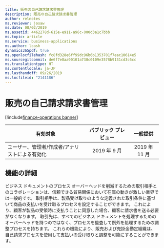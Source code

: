 ```yaml
---
title: 販売の自己請求請求書管理
description: 販売の自己請求請求書管理
author: relnotes
ms.reviewer: josaw
ms.date: 08/02/2019
ms.assetid: 4462278d-615e-e911-a96c-000d3a1c7bbb
ms.topic: article
ms.service: business-applications
ms.author: lcash
dynamics365pdf: true
ms.openlocfilehash: fc8fd328e6ff99dc96b6b1353701f7eac10614e5
ms.sourcegitcommit: de6f7e8aa90101a730c0109e3578b9131cd3c6cc
ms.translationtype: HT
ms.contentlocale: ja-JP
ms.lasthandoff: 09/26/2019
ms.locfileid: "2141186"
---
```

# <a name="self-billing-invoice-control-for-sales"></a>販売の自己請求請求書管理
[!include[finance-operations banner](../includes/finance-operations.md)]

| 有効対象    |  パブリック プレビュー | 一般提供 | 
| ---------- | :----------: |:----------: |
|ユーザー、管理者/作成者/アナリストによる有効化|2019 年 9 月| 2019 年 11 月|






## <a name="feature-details"></a>機能の詳細
<!--feature detail start -->
ビジネス ドキュメントのプロセス オーバーヘッドを削減するための取引相手とのコラボレーションは、信頼できる貿易関係において在庫の動きが激しい業界では一般的です。 取引相手は、製品受け取りのような定義された取引条件に基づいて商品の支払いを受け取るプロセスを設定することができます。 これにより、顧客が製品の受領時に支払うことに同意した場合、顧客に請求書を送る必要がなくなります。 取引先は、すべてのビジネス ドキュメントを処理するためのオーバーヘッドを持つのではなく、プロセスを監査して例外を処理するための調整プロセスを持ちます。 これらの機能により、販売および売掛金勘定組織は、自己請求プロセスを使用して支払いの受け取りと調整を可能にすることができます。
<!--feature detail end -->











